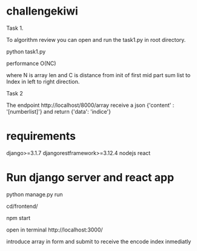 # challengekiwi 

Task 1.

To algorithm review you can open and run the task1.py in root directory.

python task1.py


performance O(NC)

where N is array len and C is distance from init of first mid part sum list to Index in left to right direction.



Task 2


The endpoint
http://localhost/8000/array receive a json {'content' : '[numberlist]'} and return {'data': 'indice'}



# requirements
django>=3.1.7
djangorestframework>=3.12.4
nodejs
react


# Run django server and react app

python manage.py run

cd/frontend/

npm start

open in terminal http://localhost:3000/

introduce array in form and submit to receive the encode index inmediatly
